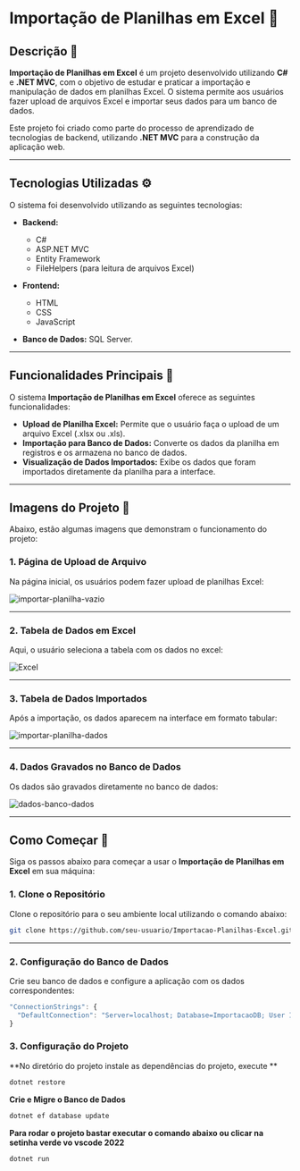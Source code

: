 # Importação de Planilhas em Excel 🚀

## Descrição 📜

**Importação de Planilhas em Excel** é um projeto desenvolvido utilizando **C#** e **.NET MVC**, com o objetivo de estudar e praticar a importação e manipulação de dados em planilhas Excel. O sistema permite aos usuários fazer upload de arquivos Excel e importar seus dados para um banco de dados.

Este projeto foi criado como parte do processo de aprendizado de tecnologias de backend, utilizando **.NET MVC** para a construção da aplicação web.

---

## Tecnologias Utilizadas ⚙️

O sistema foi desenvolvido utilizando as seguintes tecnologias:

- **Backend:** 
  - C#
  - ASP.NET MVC
  - Entity Framework
  - FileHelpers (para leitura de arquivos Excel)
  
- **Frontend:**
  - HTML
  - CSS
  - JavaScript
  
- **Banco de Dados:** SQL Server.

---

## Funcionalidades Principais 🎯

O sistema **Importação de Planilhas em Excel** oferece as seguintes funcionalidades:

- **Upload de Planilha Excel:** Permite que o usuário faça o upload de um arquivo Excel (.xlsx ou .xls).
- **Importação para Banco de Dados:** Converte os dados da planilha em registros e os armazena no banco de dados.
- **Visualização de Dados Importados:** Exibe os dados que foram importados diretamente da planilha para a interface.

---

## Imagens do Projeto 📸

Abaixo, estão algumas imagens que demonstram o funcionamento do projeto:

### 1. **Página de Upload de Arquivo**

Na página inicial, os usuários podem fazer upload de planilhas Excel:

![importar-planilha-vazio](https://github.com/user-attachments/assets/c2f84c0a-740a-4f7d-a1f4-8a93d9671c0c)

---

### 2. **Tabela de Dados em Excel**

Aqui, o usuário seleciona a tabela com os dados no excel:

![Excel](https://github.com/user-attachments/assets/75ce68f2-6759-42ab-b07d-46f15929b22e)

---

### 3. **Tabela de Dados Importados**

Após a importação, os dados aparecem na interface em formato tabular:

![importar-planilha-dados](https://github.com/user-attachments/assets/4ea2a21a-30d4-4e83-b644-0dc672caa0de)

---

### 4. **Dados Gravados no Banco de Dados**

Os dados são gravados diretamente no banco de dados:

![dados-banco-dados](https://github.com/user-attachments/assets/4d46d072-aab6-4959-ac1f-fe36658fdfc7)

---

## Como Começar 🚀

Siga os passos abaixo para começar a usar o **Importação de Planilhas em Excel** em sua máquina:

### 1. **Clone o Repositório**

Clone o repositório para o seu ambiente local utilizando o comando abaixo:

```sh
git clone https://github.com/seu-usuario/Importacao-Planilhas-Excel.git
```
---

### 2. **Configuração do Banco de Dados**

Crie seu banco de dados e configure a aplicação com os dados correspondentes:

```javascript
"ConnectionStrings": {
  "DefaultConnection": "Server=localhost; Database=ImportacaoDB; User Id=sa;Password=senha"
}

```

### 3. **Configuração do Projeto**

**No diretório do projeto instale as dependências do projeto, execute **
```sh
dotnet restore
```

**Crie e Migre o Banco de Dados**
```sh
dotnet ef database update
```

**Para rodar o projeto bastar executar o comando abaixo ou clicar na setinha verde vo vscode 2022**
```sh
dotnet run
```
